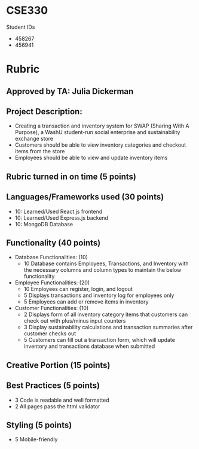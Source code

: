 # CSE330
Student IDs
- 458267
- 456941
 

# Rubric
## Approved by TA: Julia Dickerman
## Project Description:
* Creating a transaction and inventory system for SWAP (Sharing With A Purpose), a WashU student-run social enterprise and sustainability exchange store 
* Customers should be able to view inventory categories and checkout items from the store 
* Employees should be able to view and update inventory items 
## Rubric turned in on time (5 points)
## Languages/Frameworks used (30 points)
* 10: Learned/Used React.js frontend
* 10: Learned/Used Express.js backend
* 10: MongoDB Database
## Functionality (40 points)
* Database Functionalities: (10)
    * 10 Database contains Employees, Transactions, and Inventory with the necessary columns and column types to maintain the below functionality
* Employee Functionalities: (20)
    * 10 Employees can register, login, and logout 
    * 5 Displays transactions and inventory log for employees only 
    * 5 Employees can add or remove items in inventory
* Customer Functionalities: (10)
    * 2 Displays form of all inventory category items that customers can check out with plus/minus input counters 
    * 3 Display sustainability calculations and transaction summaries after customer checks out
    * 5 Customers can fill out a transaction form, which will update inventory and transactions database when submitted
## Creative Portion (15 points)
## Best Practices (5 points)
* 3 Code is readable and well formatted
* 2 All pages pass the html validator
## Styling (5 points)
* 5 Mobile-friendly
